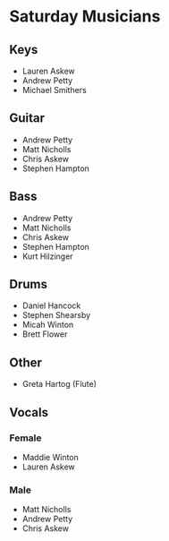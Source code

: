 # Saturday Musicians

## Keys

- Lauren Askew
- Andrew Petty
- Michael Smithers

## Guitar

- Andrew Petty
- Matt Nicholls
- Chris Askew
- Stephen Hampton

## Bass

- Andrew Petty
- Matt Nicholls
- Chris Askew
- Stephen Hampton
- Kurt Hilzinger

## Drums

- Daniel Hancock
- Stephen Shearsby
- Micah Winton
- Brett Flower

## Other

- Greta Hartog (Flute)

## Vocals

### Female

- Maddie Winton
- Lauren Askew

### Male

- Matt Nicholls
- Andrew Petty
- Chris Askew
